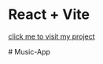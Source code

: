 # React + Vite

<a href="https://omchy34.github.io/Music-App/"> click me to visit my project</a>

#   M u s i c - A p p 
 
 
